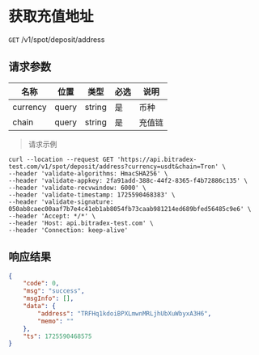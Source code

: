# 获取充值地址

`GET` /v1/spot/deposit/address

## 请求参数

| 名称     | 位置  | 类型   | 必选 | 说明   |
| -------- | ----- | ------ | ---- | ------ |
| currency | query | string | 是   | 币种   |
| chain    | query | string | 是   | 充值链 |

> 请求示例

```shell
curl --location --request GET 'https://api.bitradex-test.com/v1/spot/deposit/address?currency=usdt&chain=Tron' \
--header 'validate-algorithms: HmacSHA256' \
--header 'validate-appkey: 2fa91add-388c-44f2-8365-f4b72886c135' \
--header 'validate-recvwindow: 6000' \
--header 'validate-timestamp: 1725590468383' \
--header 'validate-signature: 050ab8caec00aaf7b7e4c41eb1ab8054fb73caab981214ed689bfed56485c9e6' \
--header 'Accept: */*' \
--header 'Host: api.bitradex-test.com' \
--header 'Connection: keep-alive' 
```

## 响应结果

```json
{
    "code": 0,
    "msg": "success",
    "msgInfo": [],
    "data": {
        "address": "TRFHq1kdoiBPXLmwnMRLjhUbXuWbyxA3H6",
        "memo": ""
    },
    "ts": 1725590468575
}
```

